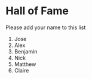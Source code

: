 # Hall of Fame
Please add your name to this list

1. Jose
2. Alex
3. Benjamin
4. Nick
5. Matthew
6. Claire


